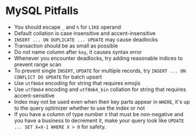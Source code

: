 # MySQL Pitfalls

- You should escape `_` and `%` for `LIKE` operand
- Default collation is case insensitive and accent-insensitive
- `INSERT ... ON DUPLICATE ... UPDATE` may cause deadlocks
- Transaction should be as small as possible
- Do not name column after `key`, it causes syntax error
- Whenever you encounter deadlocks, try adding reasonable indices to prevent range scan
- To prevent single `INSERT`, `UPDATE` for multiple records, try `INSERT ... ON CONFLICT DO UPDATE` for batch upsert
- Use `utf8mb4` encoding for string that requires emojis
- Use `utf8mb4` encoding and `utf8mb4_bin` collation for string that requires accent-sensitive
- Index may not be used even when their key parts appear in `WHERE`, it's up to the query optimizer whether to use the index or not
- If you have a column of type number `X` that must be non-negative and you have a business to decrement it, make your query look like `UPDATE ... SET X=X-1 WHERE X > 0` for safety.

